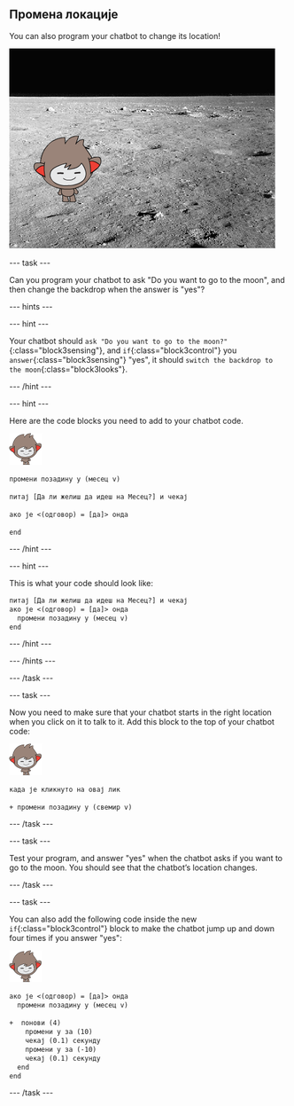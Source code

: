 ## Промена локације

You can also program your chatbot to change its location!

![Testing a changing backdrop](images/chatbot-backdrop-moon.png)

\--- task \---

Can you program your chatbot to ask "Do you want to go to the moon", and then change the backdrop when the answer is "yes"?

\--- hints \---

\--- hint \---

Your chatbot should `ask "Do you want to go to the moon?"`{:class="block3sensing"}, and `if`{:class="block3control"} you `answer`{:class="block3sensing"} "yes", it should `switch the backdrop to the moon`{:class="block3looks"}.

\--- /hint \---

\--- hint \---

Here are the code blocks you need to add to your chatbot code.

![нано лик](images/nano-sprite.png)

```blocks3
промени позадину у (месец v)

питај [Да ли желиш да идеш на Месец?] и чекај

ако је <(одговор) = [да]> онда

end
```

\--- /hint \---

\--- hint \---

This is what your code should look like:

```blocks3
питај [Да ли желиш да идеш на Месец?] и чекај
ако је <(одговор) = [да]> онда 
  промени позадину у (месец v)
end
```

\--- /hint \---

\--- /hints \---

\--- /task \---

\--- task \---

Now you need to make sure that your chatbot starts in the right location when you click on it to talk to it. Add this block to the top of your chatbot code:

![нано лик](images/nano-sprite.png)

```blocks3
када је кликнуто на овај лик

+ промени позадину у (свемир v)
```

\--- /task \---

\--- task \---

Test your program, and answer "yes" when the chatbot asks if you want to go to the moon. You should see that the chatbot’s location changes.

\--- /task \---

\--- task \---

You can also add the following code inside the new `if`{:class="block3control"} block to make the chatbot jump up and down four times if you answer "yes":

![нано лик](images/nano-sprite.png)

```blocks3
ако је <(одговор) = [да]> онда 
  промени позадину у (месец v)

+  понови (4) 
    промени y за (10)
    чекај (0.1) секунду
    промени y за (-10)
    чекај (0.1) секунду
  end
end
```

\--- /task \---